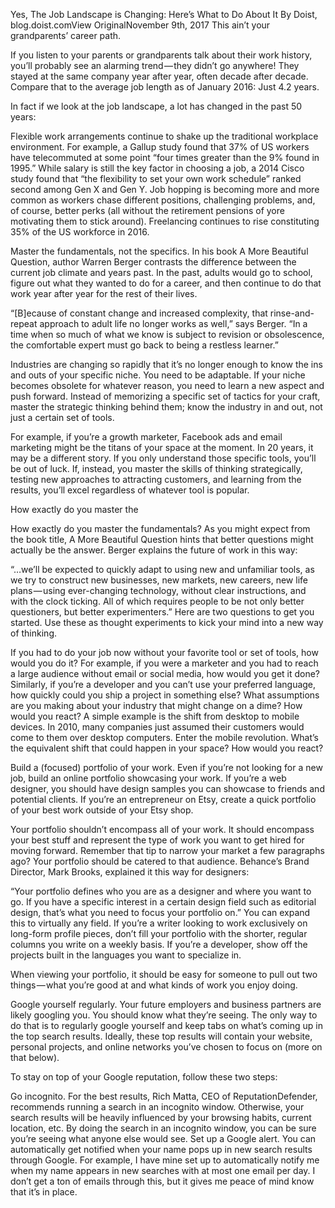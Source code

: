




Yes, The Job Landscape is Changing: Here’s What to Do About It
By Doist, blog.doist.comView OriginalNovember 9th, 2017
This ain’t your grandparents’ career path.

If you listen to your parents or grandparents talk about their work history, you’ll probably see an alarming trend — they didn’t go anywhere! They stayed at the same company year after year, often decade after decade. Compare that to the average job length as of January 2016: Just 4.2 years.

In fact if we look at the job landscape, a lot has changed in the past 50 years:

Flexible work arrangements continue to shake up the traditional workplace environment. For example, a Gallup study found that 37% of US workers have telecommuted at some point “four times greater than the 9% found in 1995.” While salary is still the key factor in choosing a job, a 2014 Cisco study found that “the flexibility to set your own work schedule” ranked second among Gen X and Gen Y.
Job hopping is becoming more and more common as workers chase different positions, challenging problems, and, of course, better perks (all without the retirement pensions of yore motivating them to stick around).
Freelancing continues to rise constituting 35% of the US workforce in 2016.

Master the fundamentals, not the specifics.
In his book A More Beautiful Question, author Warren Berger contrasts the difference between the current job climate and years past. In the past, adults would go to school, figure out what they wanted to do for a career, and then continue to do that work year after year for the rest of their lives.

“[B]ecause of constant change and increased complexity, that rinse-and-repeat approach to adult life no longer works as well,” says Berger. “In a time when so much of what we know is subject to revision or obsolescence, the comfortable expert must go back to being a restless learner.”

Industries are changing so rapidly that it’s no longer enough to know the ins and outs of your specific niche. You need to be adaptable. If your niche becomes obsolete for whatever reason, you need to learn a new aspect and push forward. Instead of memorizing a specific set of tactics for your craft, master the strategic thinking behind them; know the industry in and out, not just a certain set of tools.

For example, if you’re a growth marketer, Facebook ads and email marketing might be the titans of your space at the moment. In 20 years, it may be a different story. If you only understand those specific tools, you’ll be out of luck. If, instead, you master the skills of thinking strategically, testing new approaches to attracting customers, and learning from the results, you’ll excel regardless of whatever tool is popular.

How exactly do you master the 

How exactly do you master the fundamentals? As you might expect from the book title, A More Beautiful Question hints that better questions might actually be the answer. Berger explains the future of work in this way:

“…we’ll be expected to quickly adapt to using new and unfamiliar tools, as we try to construct new businesses, new markets, new careers, new life plans — using ever-changing technology, without clear instructions, and with the clock ticking. All of which requires people to be not only better questioners, but better experimenters.”
Here are two questions to get you started. Use these as thought experiments to kick your mind into a new way of thinking.

If you had to do your job now without your favorite tool or set of tools, how would you do it? For example, if you were a marketer and you had to reach a large audience without email or social media, how would you get it done? Similarly, if you’re a developer and you can’t use your preferred language, how quickly could you ship a project in something else?
What assumptions are you making about your industry that might change on a dime? How would you react? A simple example is the shift from desktop to mobile devices. In 2010, many companies just assumed their customers would come to them over desktop computers. Enter the mobile revolution. What’s the equivalent shift that could happen in your space? How would you react?

Build a (focused) portfolio of your work.
Even if you’re not looking for a new job, build an online portfolio showcasing your work. If you’re a web designer, you should have design samples you can showcase to friends and potential clients. If you’re an entrepreneur on Etsy, create a quick portfolio of your best work outside of your Etsy shop.

Your portfolio shouldn’t encompass all of your work. It should encompass your best stuff and represent the type of work you want to get hired for moving forward. Remember that tip to narrow your market a few paragraphs ago? Your portfolio should be catered to that audience. Behance’s Brand Director, Mark Brooks, explained it this way for designers:

“Your portfolio defines who you are as a designer and where you want to go. If you have a specific interest in a certain design field such as editorial design, that’s what you need to focus your portfolio on.”
You can expand this to virtually any field. If you’re a writer looking to work exclusively on long-form profile pieces, don’t fill your portfolio with the shorter, regular columns you write on a weekly basis. If you’re a developer, show off the projects built in the languages you want to specialize in.

When viewing your portfolio, it should be easy for someone to pull out two things — what you’re good at and what kinds of work you enjoy doing.


Google yourself regularly.
Your future employers and business partners are likely googling you. You should know what they’re seeing. The only way to do that is to regularly google yourself and keep tabs on what’s coming up in the top search results. Ideally, these top results will contain your website, personal projects, and online networks you’ve chosen to focus on (more on that below).

To stay on top of your Google reputation, follow these two steps:

Go incognito. For the best results, Rich Matta, CEO of ReputationDefender, recommends running a search in an incognito window. Otherwise, your search results will be heavily influenced by your browsing habits, current location, etc. By doing the search in an incognito window, you can be sure you’re seeing what anyone else would see.
Set up a Google alert. You can automatically get notified when your name pops up in new search results through Google. For example, I have mine set up to automatically notify me when my name appears in new searches with at most one email per day. I don’t get a ton of emails through this, but it gives me peace of mind know that it’s in place.



